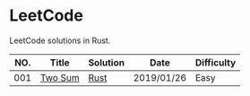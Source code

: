 LeetCode
========

LeetCode solutions in Rust.

|NO.|Title|Solution|Date|Difficulty|  
|---|-----|--------|----|----------|
|001|[Two Sum][001]|[Rust](./src/two_sum.rs)|2019/01/26|Easy|

[001]:https://leetcode.com/problems/two-sum/